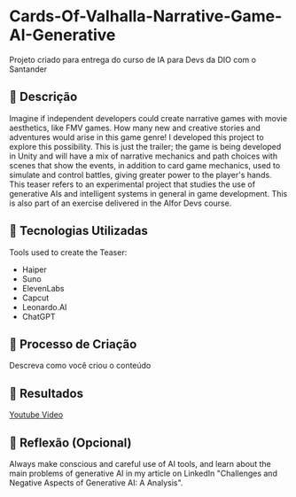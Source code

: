 # Cards-Of-Valhalla-Narrative-Game-AI-Generative
Projeto criado para entrega do curso de IA para Devs da DIO com o Santander

## 📒 Descrição
Imagine if independent developers could create narrative games with movie aesthetics, like FMV games. How many new and creative stories and adventures would arise in this game genre! I developed this project to explore this possibility. This is just the trailer; the game is being developed in Unity and will have a mix of narrative mechanics and path choices with scenes that show the events, in addition to card game mechanics, used to simulate and control battles, giving greater power to the player's hands.
This teaser refers to an experimental project that studies the use of generative AIs and intelligent systems in general in game development. This is also part of an exercise delivered in the AI ​​for Devs course.

## 🤖 Tecnologias Utilizadas
Tools used to create the Teaser:
- Haiper
- Suno
- ElevenLabs
- Capcut
- Leonardo.AI
- ChatGPT

## 🧐 Processo de Criação
Descreva como você criou o conteúdo

## 🚀 Resultados
[Youtube Video](https://www.youtube.com/watch?v=h3ecKrBqTdY)

## 💭 Reflexão (Opcional)
Always make conscious and careful use of AI tools, and learn about the main problems of generative AI in my article on LinkedIn "Challenges and Negative Aspects of Generative AI: A Analysis".
